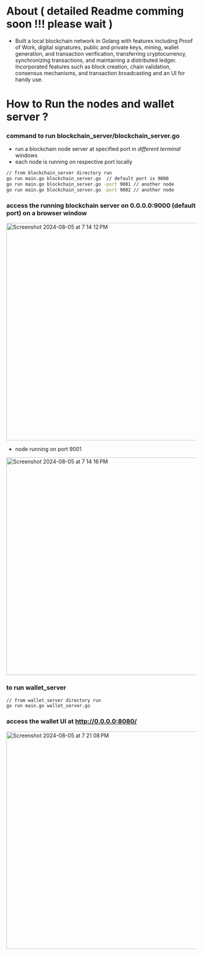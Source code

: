 # About ( detailed Readme comming soon !!! please wait )
- Built a local blockchain network in Golang with features including Proof of Work, digital signatures, public and private keys, mining, wallet generation, and transaction verification, transferring cryptocurrency, synchronizing transactions, and maintaining a distributed ledger. Incorporated features such as block creation, chain validation, consensus mechanisms, and transaction broadcasting and an UI for handy use.

# How to Run the nodes and wallet server ?
### command to run blockchain_server/blockchain_server.go

- run a blockchain node server at specified port in _different terminal_ windows
- each node is running on respective port locally

```bash
// from blockchain_server directory run 
go run main.go blockchain_server.go  // default port is 9000
go run main.go blockchain_server.go -port 9001 // another node 
go run main.go blockchain_server.go -port 9002 // another node
```

### access the running blockchain server on 0.0.0.0:9000 (default port) on a browser window

<img width="574" alt="Screenshot 2024-08-05 at 7 14 12 PM" src="https://github.com/user-attachments/assets/b073698b-aa4f-4ff1-b94a-f705b38481b0">

- node running on port 9001

<img width="574" alt="Screenshot 2024-08-05 at 7 14 16 PM" src="https://github.com/user-attachments/assets/83b3a216-5eb0-47d0-aa9d-5f95779d3a11">

### to run wallet_server 
```bash
// from wallet_server directory run
go run main.go wallet_server.go
```
### access the wallet UI at http://0.0.0.0:8080/
<img width="574" alt="Screenshot 2024-08-05 at 7 21 08 PM" src="https://github.com/user-attachments/assets/3242578d-35ec-4c0b-9408-2cf2649578a9">












